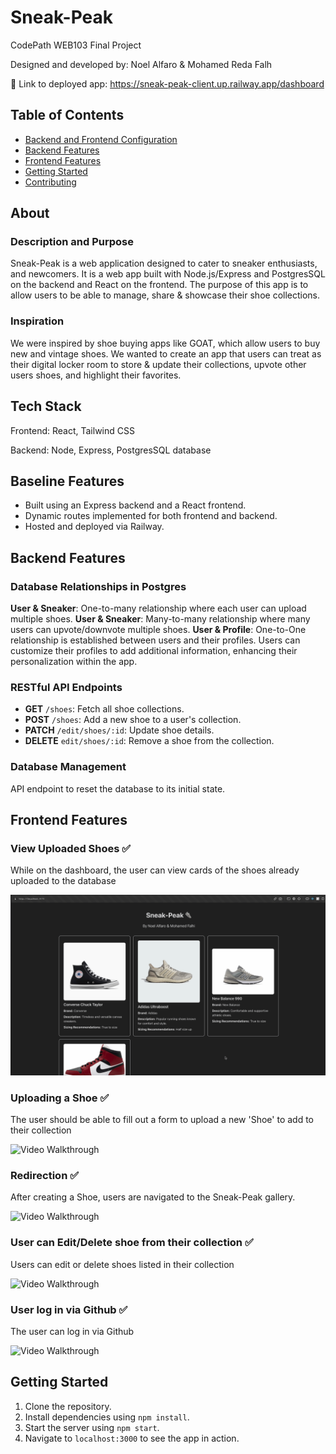 # Sneak-Peak

CodePath WEB103 Final Project

Designed and developed by: Noel Alfaro & Mohamed Reda Falh

🔗 Link to deployed app: https://sneak-peak-client.up.railway.app/dashboard

## Table of Contents

- [Backend and Frontend Configuration](#baseline-features)
- [Backend Features](#backend-features)
- [Frontend Features](#frontend-features)
- [Getting Started](#getting-started)
- [Contributing](#contributing)

## About

### Description and Purpose

Sneak-Peak is a web application designed to cater to sneaker enthusiasts, and newcomers.
It is a web app built with Node.js/Express and PostgresSQL on the backend and React on the frontend.
The purpose of this app is to allow users to be able to manage, share & showcase their shoe collections.

### Inspiration

We were inspired by shoe buying apps like GOAT, which allow users to buy new and vintage shoes.
We wanted to create an app that users can treat as their digital locker room to store & update their collections, upvote other users shoes, and highlight their favorites.

## Tech Stack

Frontend: React, Tailwind CSS

Backend: Node, Express, PostgresSQL database

## Baseline Features

- Built using an Express backend and a React frontend.
- Dynamic routes implemented for both frontend and backend.
- Hosted and deployed via Railway.

## Backend Features

### Database Relationships in Postgres

**User & Sneaker**: One-to-many relationship where each user can upload multiple shoes.
**User & Sneaker**: Many-to-many relationship where many users can upvote/downvote multiple shoes.
**User & Profile**: One-to-One relationship is established between users and their profiles. Users can customize their profiles to add additional information, enhancing their personalization within the app.

<!-- 2. **User & SneakPeak Comments**: Many-to-many relationship with a join table to facilitate user comments on Sneak-Peak. -->

### RESTful API Endpoints

- **GET** `/shoes`: Fetch all shoe collections.
- **POST** `/shoes`: Add a new shoe to a user's collection.
- **PATCH** `/edit/shoes/:id`: Update shoe details.
- **DELETE** `edit/shoes/:id`: Remove a shoe from the collection.

### Database Management

API endpoint to reset the database to its initial state.

## Frontend Features

### View Uploaded Shoes ✅

While on the dashboard, the user can view cards of the shoes already uploaded to the database

<img src='./client/public/gif-kapture-1.gif' title='Video Walkthrough' width='' alt='Video Walkthrough' />

### Uploading a Shoe ✅

The user should be able to fill out a form to upload a new 'Shoe' to add to their collection

<img src='./client/public/gif-kapture-2.gif' title='Video Walkthrough' width='' alt='Video Walkthrough' />

### Redirection ✅

After creating a Shoe, users are navigated to the Sneak-Peak gallery.

<img src='./client/public/gif-kapture-2.gif' title='Video Walkthrough' width='' alt='Video Walkthrough' />

### User can Edit/Delete shoe from their collection ✅

Users can edit or delete shoes listed in their collection

<img src='./client/public/gif-kapture-3.gif' title='Video Walkthrough' width='' alt='Video Walkthrough' />

### User log in via Github ✅

The user can log in via Github

  <img src='./client/public/gif-kapture-login.gif' title='Video Walkthrough' width='' alt='Video Walkthrough' />

## Getting Started

1. Clone the repository.
2. Install dependencies using `npm install`.
3. Start the server using `npm start`.
4. Navigate to `localhost:3000` to see the app in action.
